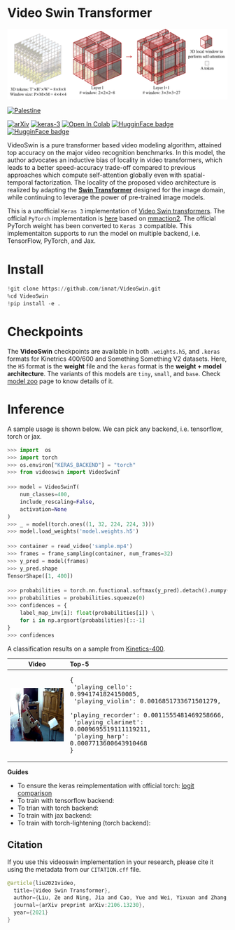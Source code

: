 # Video Swin Transformer

![](./assets/teaser.png)

[![Palestine](https://img.shields.io/badge/Free-Palestine-white?labelColor=green)](https://twitter.com/search?q=%23FreePalestine&src=typed_query)

[![arXiv](https://img.shields.io/badge/arXiv-2106.13230-darkred)](https://arxiv.org/abs/2106.13230) [![keras-3](https://img.shields.io/badge/keras-3-darkred
)]([?](https://img.shields.io/badge/keras-2.12-darkred)) [![Open In Colab](https://colab.research.google.com/assets/colab-badge.svg)](https://colab.research.google.com/drive/1Q7A700MEI10UomikqjQJANWyFZktJCT-?usp=sharing) [![HugginFace badge](https://img.shields.io/badge/🤗%20Hugging%20Face-Spaces-yellow.svg)](https://huggingface.co/spaces/innat/VideoSwin) [![HugginFace badge](https://img.shields.io/badge/🤗%20Hugging%20Face-Hub-yellow.svg)](https://huggingface.co/innat/videoswin)


VideoSwin is a pure transformer based video modeling algorithm, attained top accuracy on the major video recognition benchmarks. In this model, the author advocates an inductive bias of locality in video transformers, which leads to a better speed-accuracy trade-off compared to previous approaches which compute self-attention globally even with spatial-temporal factorization. The locality of the proposed video architecture is realized by adapting the [**Swin Transformer**](https://arxiv.org/abs/2103.14030) designed for the image domain, while continuing to leverage the power of pre-trained image models.

This is a unofficial `Keras 3` implementation of [Video Swin transformers](https://arxiv.org/abs/2106.13230). The official `PyTorch` implementation is [here](https://github.com/SwinTransformer/Video-Swin-Transformer) based on [mmaction2](https://github.com/open-mmlab/mmaction2). The official PyTorch weight has been converted to `Keras 3` compatible. This implementaiton supports to run the model on multiple backend, i.e. TensorFlow, PyTorch, and Jax.


# Install 

```python
!git clone https://github.com/innat/VideoSwin.git
%cd VideoSwin
!pip install -e . 
```

# Checkpoints

The **VideoSwin** checkpoints are available in both `.weights.h5`, and `.keras` formats for Kinetrics 400/600 and Something Something V2 datasets. Here, the `H5` format is the **weight** file and the `keras` format is the **weight + model architecture**. The variants of this models are `tiny`, `small`, and `base`. Check [model zoo](https://github.com/innat/VideoSwin/blob/main/MODEL_ZOO.md) page to know details of it. 


# Inference

A sample usage is shown below. We can pick any backend, i.e. tensorflow, torch or jax.

```python
>>> import  os
>>> import torch
>>> os.environ["KERAS_BACKEND"] = "torch"
>>> from videoswin import VideoSwinT

>>> model = VideoSwinT(
    num_classes=400,
    include_rescaling=False,
    activation=None
)
>>> _ = model(torch.ones((1, 32, 224, 224, 3)))
>>> model.load_weights('model.weights.h5')

>>> container = read_video('sample.mp4')
>>> frames = frame_sampling(container, num_frames=32)
>>> y_pred = model(frames)
>>> y_pred.shape
TensorShape([1, 400])

>>> probabilities = torch.nn.functional.softmax(y_pred).detach().numpy()
>>> probabilities = probabilities.squeeze(0)
>>> confidences = {
    label_map_inv[i]: float(probabilities[i]) \
    for i in np.argsort(probabilities)[::-1]
}
>>> confidences
```
A classification results on a sample from [Kinetics-400](https://paperswithcode.com/dataset/kinetics-400-1).

| Video | Top-5 |
|:---:|:---|
| ![](./assets/view1.gif) | <pre>{<br>    'playing_cello': 0.9941741824150085,<br>    'playing_violin': 0.0016851733671501279,<br>    'playing_recorder': 0.0011555481469258666,<br>    'playing_clarinet': 0.0009695519111119211,<br>    'playing_harp': 0.0007713600643910468<br>}</pre> |


**Guides**

- To ensure the keras reimplementation with official torch: [logit comparison](guides/video-swin-transformer-keras-and-torchvision.ipynb)
- To train with tensorflow backend:
- To trian with torch backend:
- To train with jax backend:
- To train with torch-lightening (torch backend):


##  Citation

If you use this videoswin implementation in your research, please cite it using the metadata from our `CITATION.cff` file.

```swift
@article{liu2021video,
  title={Video Swin Transformer},
  author={Liu, Ze and Ning, Jia and Cao, Yue and Wei, Yixuan and Zhang, Zheng and Lin, Stephen and Hu, Han},
  journal={arXiv preprint arXiv:2106.13230},
  year={2021}
}
```
